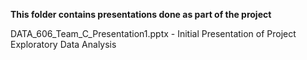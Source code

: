 **This folder contains presentations done as part of the project**

DATA_606_Team_C_Presentation1.pptx - Initial Presentation of Project Exploratory Data Analysis
